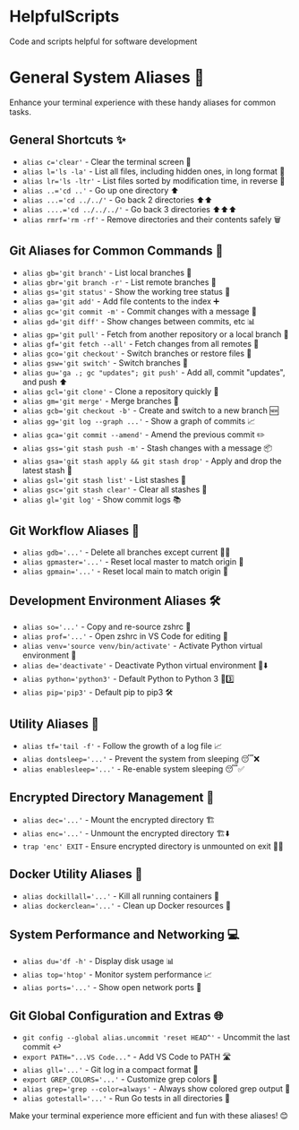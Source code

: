 # HelpfulScripts
Code and scripts helpful for software development

# General System Aliases 🚀

Enhance your terminal experience with these handy aliases for common tasks.

## General Shortcuts ✨
- `alias c='clear'` - Clear the terminal screen 🧹
- `alias l='ls -la'` - List all files, including hidden ones, in long format 📄
- `alias lr='ls -ltr'` - List files sorted by modification time, in reverse 🔄
- `alias ..='cd ..'` - Go up one directory ⬆️
- `alias ...='cd ../../'` - Go back 2 directories ⬆️⬆️
- `alias ....='cd ../../../'` - Go back 3 directories ⬆️⬆️⬆️
- `alias rmrf='rm -rf'` - Remove directories and their contents safely 🗑️

## Git Aliases for Common Commands 🌿
- `alias gb='git branch'` - List local branches 🌱
- `alias gbr='git branch -r'` - List remote branches 📡
- `alias gs='git status'` - Show the working tree status 🌳
- `alias ga='git add'` - Add file contents to the index ➕
- `alias gc='git commit -m'` - Commit changes with a message 💬
- `alias gd='git diff'` - Show changes between commits, etc 📊
- `alias gp='git pull'` - Fetch from another repository or a local branch 🔁
- `alias gf='git fetch --all'` - Fetch changes from all remotes 🔄
- `alias gco='git checkout'` - Switch branches or restore files 🔄
- `alias gsw='git switch'` - Switch branches 🔀
- `alias gu='ga .; gc "updates"; git push'` - Add all, commit "updates", and push ⬆️
- `alias gcl='git clone'` - Clone a repository quickly 🐑
- `alias gm='git merge'` - Merge branches 🤝
- `alias gcb='git checkout -b'` - Create and switch to a new branch 🆕
- `alias gg='git log --graph ...'` - Show a graph of commits 📈
- `alias gca='git commit --amend'` - Amend the previous commit ✏️
- `alias gss='git stash push -m'` - Stash changes with a message 📦
- `alias gsa='git stash apply && git stash drop'` - Apply and drop the latest stash 💼
- `alias gsl='git stash list'` - List stashes 📝
- `alias gsc='git stash clear'` - Clear all stashes 🧹
- `alias gl='git log'` - Show commit logs 📚

## Git Workflow Aliases 🔄
- `alias gdb='...'` - Delete all branches except current 🚫🌿
- `alias gpmaster='...'` - Reset local master to match origin 🔄
- `alias gpmain='...'` - Reset local main to match origin 🔄

## Development Environment Aliases 🛠️
- `alias so='...'` - Copy and re-source zshrc 🔄
- `alias prof='...'` - Open zshrc in VS Code for editing 📝
- `alias venv='source venv/bin/activate'` - Activate Python virtual environment 🐍
- `alias de='deactivate'` - Deactivate Python virtual environment 🐍⬇️
- `alias python='python3'` - Default Python to Python 3 🐍3️⃣
- `alias pip='pip3'` - Default pip to pip3 🛠️

## Utility Aliases 🔧
- `alias tf='tail -f'` - Follow the growth of a log file 📈
- `alias dontsleep='...'` - Prevent the system from sleeping 😴❌
- `alias enablesleep='...'` - Re-enable system sleeping 😴✅

## Encrypted Directory Management 🔐
- `alias dec='...'` - Mount the encrypted directory 🏗️
- `alias enc='...'` - Unmount the encrypted directory 🏗️⬇️
- `trap 'enc' EXIT` - Ensure encrypted directory is unmounted on exit 🚪🔐

## Docker Utility Aliases 🐳
- `alias dockillall='...'` - Kill all running containers 🛑
- `alias dockerclean='...'` - Clean up Docker resources 🧼

## System Performance and Networking 💻
- `alias du='df -h'` - Display disk usage 📊
- `alias top='htop'` - Monitor system performance 📈
- `alias ports='...'` - Show open network ports 🔌

## Git Global Configuration and Extras 🌐
- `git config --global alias.uncommit 'reset HEAD^'` - Uncommit the last commit ↩️
- `export PATH="...VS Code..."` - Add VS Code to PATH 🛣️
- `alias gll='...'` - Git log in a compact format 📜
- `export GREP_COLORS='...'` - Customize grep colors 🎨
- `alias grep='grep --color=always'` - Always show colored grep output 🌈
- `alias gotestall='...'` - Run Go tests in all directories 🏃

Make your terminal experience more efficient and fun with these aliases! 😊

